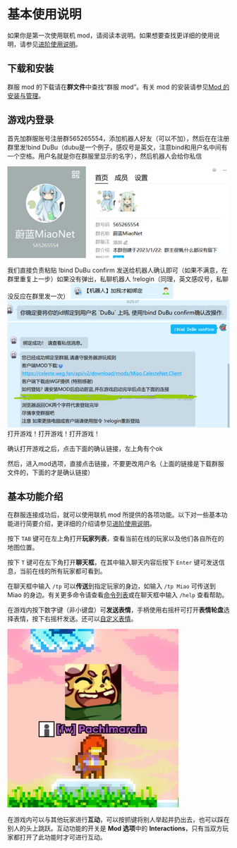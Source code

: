 # 基本使用说明

如果你是第一次使用联机 mod，请阅读本说明。如果想要查找更详细的使用说明，请参见[进阶使用说明](zh-cn/CelesteServer/Advanced_usage.md)。

## 下载和安装

群服 mod 的下载请在**群文件**中查找“群服 mod”。有关 mod 的安装请参见[Mod 的安装与管理](zh-cn/Celeste/Mods/Everest_and_mod.md?id=mod-的安装与管理)。

## 游戏内登录

首先加群服账号注册群565265554，添加机器人好友（可以不加），然后在在注册群里发!bind DuBu（dubu是一个例子，感叹号是英文，注意bind和用户名中间有一个空格。用户名就是你在群服里显示的名字），然后机器人会给你私信

![qq群](../../img/CelesteServer/qqgroup.png)

我们直接负责粘贴 !bind DuBu confirm 发送给机器人确认即可（如果不满意，在群里重复上一步）如果没有弹出，私聊机器人 !relogin（同理，英文感叹号，私聊没反应在群里发一次）
![3032444979](../../img/CelesteServer/qq.png)
![确认改操作](../../img/CelesteServer/qq2.png)
![确认](../../img/CelesteServer/qq3.png)
打开游戏！打开游戏！打开游戏！

确认打开游戏之后，点击下面的确认链接，左上角有个ok
 
然后，进入mod选项，直接点击链接，不要更改用户名（上面的链接是下载群服文件的，下面的才是确认链接）

## 基本功能介绍

在群服连接成功后，就可以使用联机 mod 所提供的各项功能。以下对一些基本功能进行简要介绍，更详细的介绍请参见[进阶使用说明](zh-cn/CelesteServer/Advanced_usage.md)。

按下 `TAB` 键可在左上角打开**玩家列表**，查看当前在线的玩家以及他们各自所在的地图位置。

按下 `T` 键可在左下角打开**聊天框**，在其中输入聊天内容后按下 `Enter` 键可发送信息，当前在线的所有玩家都可看到。

在聊天框中输入 `/tp` 可以**传送**到指定玩家的身边，如输入 `/tp Miao` 可传送到 Miao 的身边。有关更多命令请查看[命令列表](zh-cn/CelesteServer/Advanced_usage.md?id=命令列表)或在聊天框中输入 `/help` 查看帮助。

在游戏内按下数字键（非小键盘）可**发送表情**，手柄使用右摇杆可打开**表情轮盘**选择表情，按下右摇杆发送。还可以[自定义表情](zh-cn/CelesteServer/Advanced_usage.md?id=自定义表情)。

![表情](../../img/CelesteServer/Emote.jpg)

在游戏内可以与其他玩家进行**互动**，可以按抓键将别人举起并扔出去，也可以踩在别人的头上跳跃。互动功能的开关是 **Mod 选项**中的 **Interactions**，只有当双方玩家都打开了此功能时才可进行互动。
